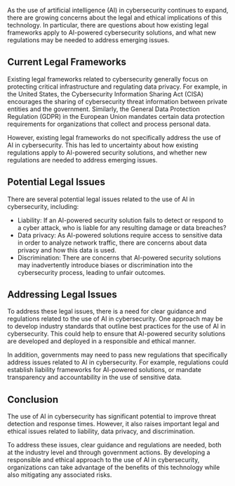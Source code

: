 
As the use of artificial intelligence (AI) in cybersecurity continues to expand, there are growing concerns about the legal and ethical implications of this technology. In particular, there are questions about how existing legal frameworks apply to AI-powered cybersecurity solutions, and what new regulations may be needed to address emerging issues.

Current Legal Frameworks
------------------------

Existing legal frameworks related to cybersecurity generally focus on protecting critical infrastructure and regulating data privacy. For example, in the United States, the Cybersecurity Information Sharing Act (CISA) encourages the sharing of cybersecurity threat information between private entities and the government. Similarly, the General Data Protection Regulation (GDPR) in the European Union mandates certain data protection requirements for organizations that collect and process personal data.

However, existing legal frameworks do not specifically address the use of AI in cybersecurity. This has led to uncertainty about how existing regulations apply to AI-powered security solutions, and whether new regulations are needed to address emerging issues.

Potential Legal Issues
----------------------

There are several potential legal issues related to the use of AI in cybersecurity, including:

* Liability: If an AI-powered security solution fails to detect or respond to a cyber attack, who is liable for any resulting damage or data breaches?
* Data privacy: As AI-powered solutions require access to sensitive data in order to analyze network traffic, there are concerns about data privacy and how this data is used.
* Discrimination: There are concerns that AI-powered security solutions may inadvertently introduce biases or discrimination into the cybersecurity process, leading to unfair outcomes.

Addressing Legal Issues
-----------------------

To address these legal issues, there is a need for clear guidance and regulations related to the use of AI in cybersecurity. One approach may be to develop industry standards that outline best practices for the use of AI in cybersecurity. This could help to ensure that AI-powered security solutions are developed and deployed in a responsible and ethical manner.

In addition, governments may need to pass new regulations that specifically address issues related to AI in cybersecurity. For example, regulations could establish liability frameworks for AI-powered solutions, or mandate transparency and accountability in the use of sensitive data.

Conclusion
----------

The use of AI in cybersecurity has significant potential to improve threat detection and response times. However, it also raises important legal and ethical issues related to liability, data privacy, and discrimination.

To address these issues, clear guidance and regulations are needed, both at the industry level and through government actions. By developing a responsible and ethical approach to the use of AI in cybersecurity, organizations can take advantage of the benefits of this technology while also mitigating any associated risks.
